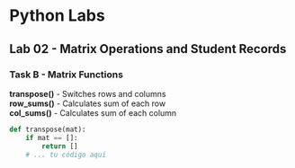# Python Labs

## Lab 02 - Matrix Operations and Student Records

### Task B - Matrix Functions

**transpose()** - Switches rows and columns  
**row_sums()** - Calculates sum of each row  
**col_sums()** - Calculates sum of each column

```python
def transpose(mat):
    if mat == []:
        return []
    # ... tu código aquí
